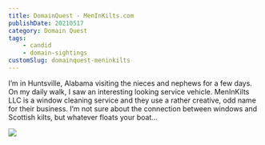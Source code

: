 ```yaml
---
title: DomainQuest - MenInKilts.com
publishDate: 20210517
category: Domain Quest
tags:
    - candid
    - domain-sightings
customSlug: domainquest-meninkilts
---
```


I’m in Huntsville, Alabama visiting the nieces and nephews for a few days. On my daily walk, I saw an interesting looking service vehicle. MenInKilts LLC is a window cleaning service and they use a rather creative, odd name for their business. I’m not sure about the connection between windows and Scottish kilts, but whatever floats your boat…

![](/assets/meninkilts-window-cleaning.jpeg)
